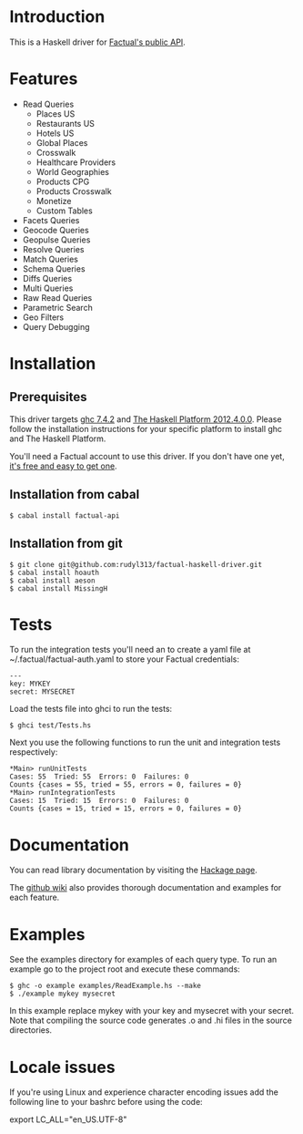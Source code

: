 # Introduction

This is a Haskell driver for [Factual's public API](http://developer.factual.com/display/docs/Factual+Developer+APIs+Version+3).

# Features

* Read Queries
  * Places US
  * Restaurants US
  * Hotels US
  * Global Places
  * Crosswalk
  * Healthcare Providers
  * World Geographies
  * Products CPG
  * Products Crosswalk
  * Monetize
  * Custom Tables
* Facets Queries
* Geocode Queries
* Geopulse Queries
* Resolve Queries
* Match Queries
* Schema Queries
* Diffs Queries
* Multi Queries
* Raw Read Queries
* Parametric Search
* Geo Filters
* Query Debugging

# Installation

## Prerequisites

This driver targets [ghc 7.4.2](http://www.haskell.org/ghc/)
and [The Haskell Platform 2012.4.0.0](http://hackage.haskell.org/platform/).
Please follow the installation instructions for your specific
platform to install ghc and The Haskell Platform.

You'll need a Factual account to use this driver. If you don't have one yet, [it's free and easy to get one](https://www.factual.com/api-keys/request).

## Installation from cabal

    $ cabal install factual-api

## Installation from git

    $ git clone git@github.com:rudyl313/factual-haskell-driver.git
    $ cabal install hoauth
    $ cabal install aeson
    $ cabal install MissingH

# Tests

To run the integration tests you'll need an to create a yaml file
at ~/.factual/factual-auth.yaml to store your Factual credentials:

    ---
    key: MYKEY
    secret: MYSECRET

Load the tests file into ghci to run the tests:

    $ ghci test/Tests.hs

Next you use the following functions to run the unit and integration
tests respectively:

    *Main> runUnitTests
    Cases: 55  Tried: 55  Errors: 0  Failures: 0
    Counts {cases = 55, tried = 55, errors = 0, failures = 0}
    *Main> runIntegrationTests
    Cases: 15  Tried: 15  Errors: 0  Failures: 0
    Counts {cases = 15, tried = 15, errors = 0, failures = 0}

# Documentation

You can read library documentation by visiting the [Hackage page](http://hackage.haskell.org/package/factual-api).

The [github wiki](https://github.com/rudyl313/factual-haskell-driver/wiki) also
provides thorough documentation and examples for each feature.

# Examples

See the examples directory for examples of each query type. To
run an example go to the project root and execute these commands:

    $ ghc -o example examples/ReadExample.hs --make
    $ ./example mykey mysecret

In this example replace mykey with your key and mysecret with your
secret. Note that compiling the source code generates .o and .hi
files in the source directories.

# Locale issues

If you're using Linux and experience character encoding issues add the
following line to your bashrc before using the code:

  export LC_ALL="en_US.UTF-8"
